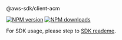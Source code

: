 @aws-sdk/client-acm

[![NPM version](https://img.shields.io/npm/v/@aws-sdk/client-acm/beta.svg)](https://www.npmjs.com/package/@aws-sdk/client-acm)
[![NPM downloads](https://img.shields.io/npm/dm/@aws-sdk/client-acm.svg)](https://www.npmjs.com/package/@aws-sdk/client-acm)

For SDK usage, please step to [SDK reademe](https://github.com/aws/aws-sdk-js-v3).
